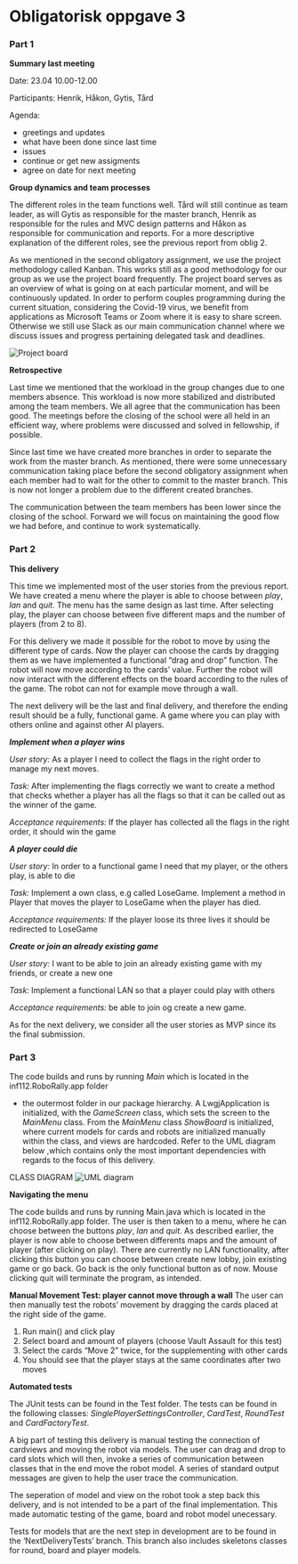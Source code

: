 # Obligatorisk oppgave 3

### Part 1

**Summary last meeting**

Date: 23.04 10.00-12.00

Participants: Henrik, Håkon, Gytis, Tård

Agenda:
* greetings and updates
* what have been done since last time
* issues
* continue or get new assigments
* agree on date for next meeting

**Group dynamics and team processes**

The different roles in the team functions well. Tård will still continue as team leader, as will Gytis as responsible for the master branch, 
Henrik as responsible for the rules and MVC design patterns and Håkon as responsible for communication and reports. 
For a more descriptive explanation of the different roles, see the previous report from oblig 2.

As we mentioned in the second obligatory assignment, we use the project methodology 
called Kanban. This works still as a good methodology for our group as we use the project 
board frequently. The project board serves as an overview of what is going on at each 
particular moment, and will be continuously updated. In order to perform couples programming 
during the current situation, considering the Covid-19 virus, we benefit from applications as 
Microsoft Teams or Zoom where it is easy to share screen. Otherwise we still use Slack as our 
main communication channel where we discuss issues and progress pertaining delegated task and 
deadlines. 

![Project board](https://github.com/inf112-v20/DVD-Project-Blue/blob/master/deliverables/UML/ProjectBoard_no3.png?raw=true)

**Retrospective**

Last time we mentioned that the workload in the group changes due to one members absence. 
This workload is now more stabilized and distributed among the team members. We all agree 
that the communication has been good. The meetings before the closing of the school were 
all held in an efficient way, where problems were discussed and solved in fellowship, if
possible.

Since last time we have created more branches in order to separate the work from the master 
branch. As mentioned, there were some unnecessary communication taking place before the 
second obligatory assignment when each member had to wait for the other to commit to the 
master branch. This is now not longer a problem due to the different created branches. 

The communication between the team members has been lower since the closing of the school. 
Forward we will focus on maintaining the good flow we had before, and continue to work 
systematically. 


### Part 2

**This delivery**

This time we implemented most of the user stories from the previous report. 
We have created a menu where the player is able to choose between _play_, _lan_ 
and _quit_. The menu has the same design as last time. After selecting play,
the player can choose between five different maps and the number of players (from 2 to 8). 

For this delivery we made it possible for the robot to move by using the different
type of cards. Now the player can choose the cards by dragging them as we have 
implemented a functional “drag and drop” function. The robot will now move according 
to the cards’ value. Further the robot will now interact with the different effects on 
the board according to the rules of the game. The robot can not for example move through
 a wall. 

The next delivery will be the last and final delivery, and therefore the ending result
should be a fully, functional game. A game where you can play with others online and 
against other AI players.

**_Implement when a player wins_**

_User story:_ As a player I need to collect the flags in the right order to manage my next moves. 

_Task:_ After implementing the flags correctly we want to create a method that checks whether a player has all the flags so that it can be called out as the winner of the game. 

_Acceptance requirements:_ If the player has collected all the flags in the right order, it should win the game


**_A player could die_**
 
_User story:_ In order to a functional game I need that my player, or the others play, is able to die

_Task:_ Implement a own class, e.g called LoseGame. Implement a method in Player that moves the player to LoseGame when the player has died.

_Acceptance requirements:_ If the player loose its three lives it should be redirected to LoseGame


**_Create or join an already existing game_**

_User story:_ I want to be able to join an already existing game with my friends, or create a new one

_Task:_ Implement a functional LAN so that a player could play with others

_Acceptance requirements:_ be able to join og create a new game.


As for the next delivery, we consider all the user stories as MVP since its the final submission.


### Part 3
The code builds and runs by running _Main_ which is located in the inf112.RoboRally.app folder 
- the outermost folder in our package hierarchy. A LwgjApplication is initialized, with the 
_GameScreen_ class, which sets the screen to the _MainMenu_ class. From the _MainMenu_ class 
_ShowBoard_ is initialized, where current models for cards and robots are initialized manually
 within the class, and views are hardcoded. Refer to the UML diagram below ,which contains only 
 the most important dependencies with regards to the focus of this delivery.
 
CLASS DIAGRAM 
![UML diagram](https://github.com/inf112-v20/DVD-Project-Blue/blob/master/deliverables/UML/ObligatoriskOppgave3UML.png?raw=true)

**Navigating the menu**

The code builds and runs by running Main.java which is located in the inf112.RoboRally.app
 folder. The user is then taken to a menu, where he can choose between the buttons _play_, 
 _lan_ and _quit_. As described earlier, the player is now able to choose between differents 
 maps and the amount of player (after clicking on play). There are currently no LAN 
 functionality, after clicking this button you can choose between create new lobby, 
 join existing game or go back. Go back is the only functional button as of now. Mouse 
 clicking quit will terminate the program, as intended. 
 
**Manual Movement Test: player cannot move through a wall**
 The user can then manually test the robots’ movement by dragging the cards placed at the right side of the game.
 
 1. Run main() and click play
 2. Select board and amount of players (choose Vault Assault for this test)
 3. Select the cards “Move 2” twice, for the supplementing with other cards
 4. You should see that the player stays at the same coordinates after two moves
 
 
**Automated tests**

The JUnit tests can be found in the Test folder. The tests can be found in the following 
classes: _SinglePlayerSettingsController_, _CardTest_, _RoundTest_ and _CardFactoryTest_.

A big part of testing this delivery is manual testing the connection of cardviews and moving the robot via models. The user can drag and drop to card slots which will then, invoke a series of communication between classes that in the end move the robot model. A series of standard output messages are given to help the user trace the communication.

The seperation of model and view on the robot took a step back this delivery, and is not intended to be a part of the final implementation. This made automatic testing of the game, board and robot model unecessary. 

Tests for models that are the next step in development are to be found
in the ‘NextDeliveryTests’ branch. This branch also includes skeletons 
classes for round, board and player models.


